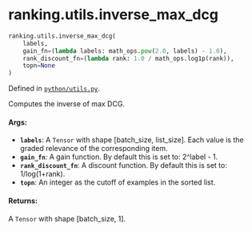 <div itemscope itemtype="http://developers.google.com/ReferenceObject">
<meta itemprop="name" content="ranking.utils.inverse_max_dcg" />
<meta itemprop="path" content="Stable" />
</div>

# ranking.utils.inverse_max_dcg

``` python
ranking.utils.inverse_max_dcg(
    labels,
    gain_fn=(lambda labels: math_ops.pow(2.0, labels) - 1.0),
    rank_discount_fn=(lambda rank: 1.0 / math_ops.log1p(rank)),
    topn=None
)
```



Defined in [`python/utils.py`](https://github.com/tensorflow/ranking/tree/master/tensorflow_ranking/python/utils.py).

<!-- Placeholder for "Used in" -->

Computes the inverse of max DCG.

#### Args:

* <b>`labels`</b>: A `Tensor` with shape [batch_size, list_size]. Each value is the
    graded relevance of the corresponding item.
* <b>`gain_fn`</b>: A gain function. By default this is set to: 2^label - 1.
* <b>`rank_discount_fn`</b>: A discount function. By default this is set to:
    1/log(1+rank).
* <b>`topn`</b>: An integer as the cutoff of examples in the sorted list.

#### Returns:

A `Tensor` with shape [batch_size, 1].